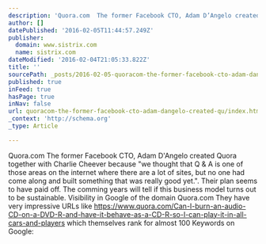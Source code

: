 ```yaml
---
description: 'Quora.com  The former Facebook CTO, Adam D’Angelo created Quora together with Charlie Cheever because “we thought that Q & A is one of those areas on the intern'
author: []
datePublished: '2016-02-05T11:44:57.249Z'
publisher:
  domain: www.sistrix.com
  name: sistrix.com
dateModified: '2016-02-04T21:05:33.822Z'
title: ''
sourcePath: _posts/2016-02-05-quoracom-the-former-facebook-cto-adam-dangelo-created-qu.md
published: true
inFeed: true
hasPage: true
inNav: false
url: quoracom-the-former-facebook-cto-adam-dangelo-created-qu/index.html
_context: 'http://schema.org'
_type: Article

---
```

Quora.com The former Facebook CTO, Adam D'Angelo created Quora together with Charlie Cheever because "we thought that Q & A is one of those areas on the internet where there are a lot of sites, but no one had come along and built something that was really good yet.". Their plan seems to have paid off. The comming years will tell if this business model turns out to be sustainable. Visibility in Google of the domain Quora.com They have very impressive URLs like https://www.quora.com/Can-I-burn-an-audio-CD-on-a-DVD-R-and-have-it-behave-as-a-CD-R-so-I-can-play-it-in-all-cars-and-players which themselves rank for almost 100 Keywords on Google: